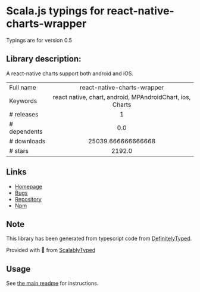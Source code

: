 
# Scala.js typings for react-native-charts-wrapper

Typings are for version 0.5

## Library description:
A react-native charts support both android and iOS.

|                    |                 |
| ------------------ | :-------------: |
| Full name          | react-native-charts-wrapper |
| Keywords           | react native, chart, android, MPAndroidChart, ios, Charts |
| # releases         | 1 |
| # dependents       | 0.0 |
| # downloads        | 25039.666666666668 |
| # stars            | 2192.0 |

## Links
- [Homepage](https://github.com/wuxudong/react-native-charts-wrapper)
- [Bugs](https://github.com/wuxudong/react-native-charts-wrapper/issues)
- [Repository](https://github.com/wuxudong/react-native-charts-wrapper)
- [Npm](https://www.npmjs.com/package/react-native-charts-wrapper)
    


## Note
This library has been generated from typescript code from [DefinitelyTyped](https://definitelytyped.org).

Provided with :purple_heart: from [ScalablyTyped](https://github.com/oyvindberg/ScalablyTyped)

## Usage
See [the main readme](../../readme.md) for instructions.


